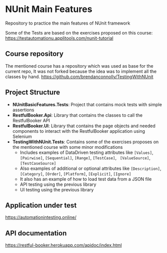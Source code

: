 # NUnit Main Features
Repository to practice the main features of NUnit framework

Some of the Tests are based on the exercises proposed on this course: https://testautomationu.applitools.com/nunit-tutorial

## Course repository
The mentioned course has a repository which was used as base for the current repo, It was not forked because the idea was to implement all the classes by hand.
https://github.com/brendanconnolly/TestingWithNUnit


## Project Structure

* **NUnitBasicFeatures.Tests**: Project that contains mock tests with simple assertions
* **RestfulBooker.Api**: Library that contains the classes to call the RestfulBooker API
* **RestfulBooker.UI**: Library that contains the page objects and needed components to interact with the RestfulBooker application using Selenium
* **TestingWithNUnit.Tests**: Contains some of the exercises proposes on the mentioned course with some minor modifications
  * Includes examples of DataDriven testing attributes like `[Values]`, `[Pairwise]`, `[Sequential]`, `[Range]`, `[TestCase]`, ` [ValueSource]`, `[TestCaseSource]`
  * Also examples of additional or optional attributes like `[Description]`, `[Category]`, `[Order]`, `[Platform]`, `[Explicit]`, `[Ignore]`
  * It also has an example of how to load test data from a JSON file
  * API testing using the previous library
  * UI testing using the previous library

## Application under test

https://automationintesting.online/

## API documentation
https://restful-booker.herokuapp.com/apidoc/index.html
